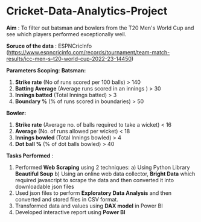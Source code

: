 # Cricket-Data-Analytics-Project

**Aim** : To filter out batsman and bowlers from the T20 Men's World Cup and see which players performed exceptionally well.

**Soruce of the data** : ESPNCricInfo (https://www.espncricinfo.com/records/tournament/team-match-results/icc-men-s-t20-world-cup-2022-23-14450)

**Parameters Scoping**:
**Batsman:**
1. **Strike rate** (No of runs scored per 100 balls) > 140
2. **Batting Average** (Average runs scored in an innings ) > 30
3. **Innings batted** (Total Innings batted) > 3
4. **Boundary %** (% of runs scored in boundaries)  > 50

**Bowler:**
1. **Strike rate** (Average no. of balls required to take a wicket) < 16
2. **Average** (No. of runs allowed per wicket) < 18
3. **Innings bowled** (Total Innings bowled) > 4
4. **Dot ball %** (% of dot balls bowled) > 40


**Tasks Performed** : 
1. Performed **Web Scraping** using 2 techniques:
     a) Using Python Library **Beautiful Soup**
     b) Using an online web data collector, **Bright Data** which required javascript to scrape the data and then converted it into downloadable json files
2. Used json files to perform **Exploratory Data Analysis** and then converted and stored files in CSV format.
3. Transformed data and values using **DAX model** in Power BI 
4. Developed interactive report using **Power BI** 
